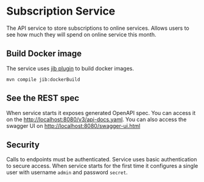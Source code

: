 # Subscription Service

The API service to store subscriptions to online services.
Allows users to see how much they will spend on online service this month.  

## Build Docker image

The service uses [jib plugin](https://github.com/GoogleContainerTools/jib/tree/master/jib-maven-plugin) 
to build docker images.

```shell script
mvn compile jib:dockerBuild
```

## See the REST spec

When service starts it exposes generated OpenAPI spec. 
You can access it on the [http://localhost:8080/v3/api-docs.yaml](http://localhost:8080/v3/api-docs.yaml).
You can also access the swagger UI on [http://localhost:8080/swagger-ui.html](http://localhost:8080/swagger-ui.html)

## Security

Calls to endpoints must be authenticated. 
Service uses basic authentication to secure access. 
When service starts for the first time it configures a single user with username `admin` and password `secret`.
